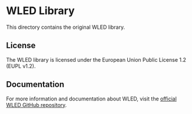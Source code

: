 # WLED Library

This directory contains the original WLED library.

## License

The WLED library is licensed under the European Union Public License 1.2 (EUPL v1.2).

## Documentation

For more information and documentation about WLED, visit the [official WLED GitHub repository](https://github.com/wled/WLED).